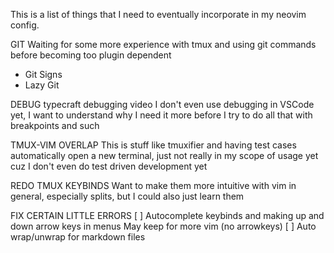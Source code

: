 This is a list of things that I need
to eventually incorporate in my neovim
config.

GIT
Waiting for some more experience with
tmux and using git commands before
becoming too plugin dependent
- Git Signs
- Lazy Git

DEBUG
typecraft debugging video
I don't even use debugging in VSCode yet,
I want to understand why I need it more
before I try to do all that with
breakpoints and such

TMUX-VIM OVERLAP
This is stuff like tmuxifier and having
test cases automatically open a new
terminal, just not really in my scope
of usage yet cuz I don't even do test
driven development yet

REDO TMUX KEYBINDS
Want to make them more intuitive with vim
in general, especially splits, but I
could also just learn them

FIX CERTAIN LITTLE ERRORS
[ ] Autocomplete keybinds and making
    up and down arrow keys in menus
        May keep for more vim (no arrowkeys)
[ ] Auto wrap/unwrap for markdown files
